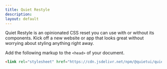 ```yaml
---
title: Quiet Restyle
description:
layout: default
---
```


Quiet Restyle is an opinionated CSS reset you can use with or without its components. Kick off a new website or app that looks great without worrying about styling anything right away.

Add the following markup to the `<head>` of your document.

```html
<link rel="stylesheet" href="https://cdn.jsdelivr.net/npm/@quietui/quiet@{{package.version}}/dist/quiet.loader.js">
```
